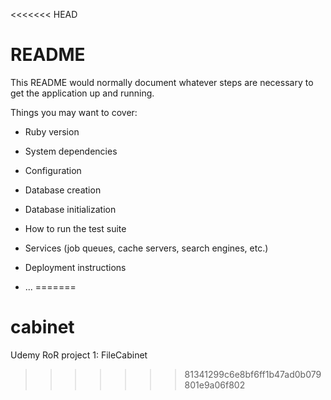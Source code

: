 <<<<<<< HEAD
# README

This README would normally document whatever steps are necessary to get the
application up and running.

Things you may want to cover:

* Ruby version

* System dependencies

* Configuration

* Database creation

* Database initialization

* How to run the test suite

* Services (job queues, cache servers, search engines, etc.)

* Deployment instructions

* ...
=======
# cabinet
Udemy RoR project 1: FileCabinet
>>>>>>> 81341299c6e8bf6ff1b47ad0b079801e9a06f802
